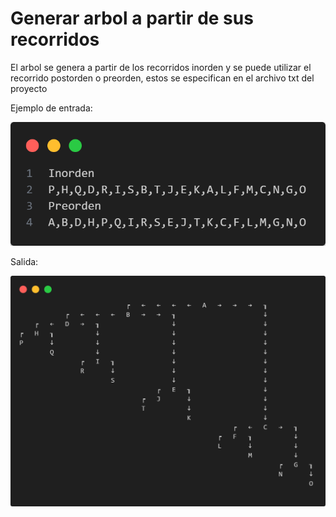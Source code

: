 # Generar arbol a partir de sus recorridos
El arbol se genera a partir de los recorridos inorden y se puede utilizar el recorrido postorden o preorden, estos se especifican en el archivo txt del proyecto

Ejemplo de entrada:

![Ejemplo de entrada de datos](https://github.com/RomanRodriguezSolorzano/Generar-arbol/blob/main/assets/entrada.png)

Salida:

![Salida](https://github.com/RomanRodriguezSolorzano/Generar-arbol/blob/main/assets/salida.png)


